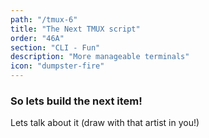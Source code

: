 ```yaml
---
path: "/tmux-6"
title: "The Next TMUX script"
order: "46A"
section: "CLI - Fun"
description: "More manageable terminals"
icon: "dumpster-fire"
---
```


### So lets build the next item!
Lets talk about it (draw with that artist in you!)

<br />
<br />
<br />
<br />
<br />
<br />
<br />
<br />
<br />
<br />
<br />
<br />
